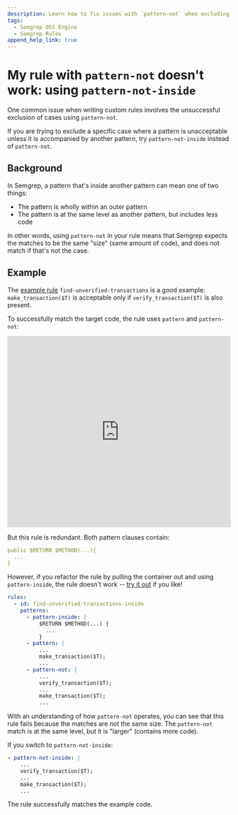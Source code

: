 ```yaml
---
description: Learn how to fix issues with `pattern-not` when excluding cases in custom rules.
tags:
  - Semgrep OSS Engine
  - Semgrep Rules
append_help_link: true
---
```


# My rule with `pattern-not` doesn't work: using `pattern-not-inside`

One common issue when writing custom rules involves the unsuccessful exclusion of cases using `pattern-not`.

If you are trying to exclude a specific case where a pattern is unacceptable unless it is accompanied by another pattern, try `pattern-not-inside` instead of `pattern-not`.

## Background

In Semgrep, a pattern that's inside another pattern can mean one of two things:

* The pattern is wholly within an outer pattern
* The pattern is at the same level as another pattern, but includes less code

In other words, using `pattern-not` in your rule means that Semgrep expects the matches to be the same "size" (same amount of code), and does not match if that's not the case.

## Example

The [example rule](https://semgrep.dev/docs/writing-rules/rule-ideas/#systematize-project-specific-coding-patterns) `find-unverified-transactions` is a good example: `make_transaction($T)` is acceptable only if `verify_transaction($T)` is also present.

To successfully match the target code, the rule uses `pattern` and `pattern-not`:

<iframe src="https://semgrep.dev/embed/editor?snippet=Nr3z" title="pattern-not rule for unverified transactions" width="100%" height="432px" frameBorder="0"></iframe>

But this rule is redundant. Both pattern clauses contain:

```yml
public $RETURN $METHOD(...){
  ...
}
```

However, if you refactor the rule by pulling the container out and using `pattern-inside`, the rule doesn't work -- [try it out](https://semgrep.dev/playground/s/KZOd?editorMode=advanced) if you like!

```yml
rules:
  - id: find-unverified-transactions-inside
    patterns:
      - pattern-inside: |
          $RETURN $METHOD(...) {
            ...
          }
      - pattern: |
          ...
          make_transaction($T);
          ...
      - pattern-not: |
          ...
          verify_transaction($T);
          ...
          make_transaction($T);
          ...
```

With an understanding of how `pattern-not` operates, you can see that this rule fails because the matches are not the same size. The `pattern-not` match is at the same level, but it is "larger" (contains more code).

If you switch to `pattern-not-inside`:

```yml
- pattern-not-inside: |
    ...
    verify_transaction($T);
    ...
    make_transaction($T);
    ...
```

The rule successfully matches the example code.
